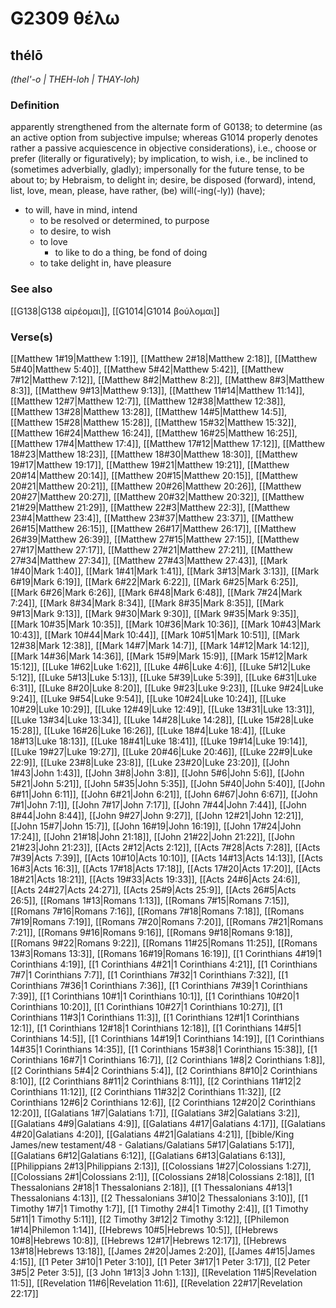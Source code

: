 # G2309 θέλω

## thélō

_(thel'-o | THEH-loh | THAY-loh)_

### Definition

apparently strengthened from the alternate form of G0138; to determine (as an active option from subjective impulse; whereas G1014 properly denotes rather a passive acquiescence in objective considerations), i.e., choose or prefer (literally or figuratively); by implication, to wish, i.e., be inclined to (sometimes adverbially, gladly); impersonally for the future tense, to be about to; by Hebraism, to delight in; desire, be disposed (forward), intend, list, love, mean, please, have rather, (be) will(-ing(-ly)) (have); 

- to will, have in mind, intend
  - to be resolved or determined, to purpose
  - to desire, to wish
  - to love
    - to like to do a thing, be fond of doing
  - to take delight in, have pleasure

### See also

[[G138|G138 αἱρέομαι]], [[G1014|G1014 βούλομαι]]

### Verse(s)

[[Matthew 1#19|Matthew 1:19]], [[Matthew 2#18|Matthew 2:18]], [[Matthew 5#40|Matthew 5:40]], [[Matthew 5#42|Matthew 5:42]], [[Matthew 7#12|Matthew 7:12]], [[Matthew 8#2|Matthew 8:2]], [[Matthew 8#3|Matthew 8:3]], [[Matthew 9#13|Matthew 9:13]], [[Matthew 11#14|Matthew 11:14]], [[Matthew 12#7|Matthew 12:7]], [[Matthew 12#38|Matthew 12:38]], [[Matthew 13#28|Matthew 13:28]], [[Matthew 14#5|Matthew 14:5]], [[Matthew 15#28|Matthew 15:28]], [[Matthew 15#32|Matthew 15:32]], [[Matthew 16#24|Matthew 16:24]], [[Matthew 16#25|Matthew 16:25]], [[Matthew 17#4|Matthew 17:4]], [[Matthew 17#12|Matthew 17:12]], [[Matthew 18#23|Matthew 18:23]], [[Matthew 18#30|Matthew 18:30]], [[Matthew 19#17|Matthew 19:17]], [[Matthew 19#21|Matthew 19:21]], [[Matthew 20#14|Matthew 20:14]], [[Matthew 20#15|Matthew 20:15]], [[Matthew 20#21|Matthew 20:21]], [[Matthew 20#26|Matthew 20:26]], [[Matthew 20#27|Matthew 20:27]], [[Matthew 20#32|Matthew 20:32]], [[Matthew 21#29|Matthew 21:29]], [[Matthew 22#3|Matthew 22:3]], [[Matthew 23#4|Matthew 23:4]], [[Matthew 23#37|Matthew 23:37]], [[Matthew 26#15|Matthew 26:15]], [[Matthew 26#17|Matthew 26:17]], [[Matthew 26#39|Matthew 26:39]], [[Matthew 27#15|Matthew 27:15]], [[Matthew 27#17|Matthew 27:17]], [[Matthew 27#21|Matthew 27:21]], [[Matthew 27#34|Matthew 27:34]], [[Matthew 27#43|Matthew 27:43]], [[Mark 1#40|Mark 1:40]], [[Mark 1#41|Mark 1:41]], [[Mark 3#13|Mark 3:13]], [[Mark 6#19|Mark 6:19]], [[Mark 6#22|Mark 6:22]], [[Mark 6#25|Mark 6:25]], [[Mark 6#26|Mark 6:26]], [[Mark 6#48|Mark 6:48]], [[Mark 7#24|Mark 7:24]], [[Mark 8#34|Mark 8:34]], [[Mark 8#35|Mark 8:35]], [[Mark 9#13|Mark 9:13]], [[Mark 9#30|Mark 9:30]], [[Mark 9#35|Mark 9:35]], [[Mark 10#35|Mark 10:35]], [[Mark 10#36|Mark 10:36]], [[Mark 10#43|Mark 10:43]], [[Mark 10#44|Mark 10:44]], [[Mark 10#51|Mark 10:51]], [[Mark 12#38|Mark 12:38]], [[Mark 14#7|Mark 14:7]], [[Mark 14#12|Mark 14:12]], [[Mark 14#36|Mark 14:36]], [[Mark 15#9|Mark 15:9]], [[Mark 15#12|Mark 15:12]], [[Luke 1#62|Luke 1:62]], [[Luke 4#6|Luke 4:6]], [[Luke 5#12|Luke 5:12]], [[Luke 5#13|Luke 5:13]], [[Luke 5#39|Luke 5:39]], [[Luke 6#31|Luke 6:31]], [[Luke 8#20|Luke 8:20]], [[Luke 9#23|Luke 9:23]], [[Luke 9#24|Luke 9:24]], [[Luke 9#54|Luke 9:54]], [[Luke 10#24|Luke 10:24]], [[Luke 10#29|Luke 10:29]], [[Luke 12#49|Luke 12:49]], [[Luke 13#31|Luke 13:31]], [[Luke 13#34|Luke 13:34]], [[Luke 14#28|Luke 14:28]], [[Luke 15#28|Luke 15:28]], [[Luke 16#26|Luke 16:26]], [[Luke 18#4|Luke 18:4]], [[Luke 18#13|Luke 18:13]], [[Luke 18#41|Luke 18:41]], [[Luke 19#14|Luke 19:14]], [[Luke 19#27|Luke 19:27]], [[Luke 20#46|Luke 20:46]], [[Luke 22#9|Luke 22:9]], [[Luke 23#8|Luke 23:8]], [[Luke 23#20|Luke 23:20]], [[John 1#43|John 1:43]], [[John 3#8|John 3:8]], [[John 5#6|John 5:6]], [[John 5#21|John 5:21]], [[John 5#35|John 5:35]], [[John 5#40|John 5:40]], [[John 6#11|John 6:11]], [[John 6#21|John 6:21]], [[John 6#67|John 6:67]], [[John 7#1|John 7:1]], [[John 7#17|John 7:17]], [[John 7#44|John 7:44]], [[John 8#44|John 8:44]], [[John 9#27|John 9:27]], [[John 12#21|John 12:21]], [[John 15#7|John 15:7]], [[John 16#19|John 16:19]], [[John 17#24|John 17:24]], [[John 21#18|John 21:18]], [[John 21#22|John 21:22]], [[John 21#23|John 21:23]], [[Acts 2#12|Acts 2:12]], [[Acts 7#28|Acts 7:28]], [[Acts 7#39|Acts 7:39]], [[Acts 10#10|Acts 10:10]], [[Acts 14#13|Acts 14:13]], [[Acts 16#3|Acts 16:3]], [[Acts 17#18|Acts 17:18]], [[Acts 17#20|Acts 17:20]], [[Acts 18#21|Acts 18:21]], [[Acts 19#33|Acts 19:33]], [[Acts 24#6|Acts 24:6]], [[Acts 24#27|Acts 24:27]], [[Acts 25#9|Acts 25:9]], [[Acts 26#5|Acts 26:5]], [[Romans 1#13|Romans 1:13]], [[Romans 7#15|Romans 7:15]], [[Romans 7#16|Romans 7:16]], [[Romans 7#18|Romans 7:18]], [[Romans 7#19|Romans 7:19]], [[Romans 7#20|Romans 7:20]], [[Romans 7#21|Romans 7:21]], [[Romans 9#16|Romans 9:16]], [[Romans 9#18|Romans 9:18]], [[Romans 9#22|Romans 9:22]], [[Romans 11#25|Romans 11:25]], [[Romans 13#3|Romans 13:3]], [[Romans 16#19|Romans 16:19]], [[1 Corinthians 4#19|1 Corinthians 4:19]], [[1 Corinthians 4#21|1 Corinthians 4:21]], [[1 Corinthians 7#7|1 Corinthians 7:7]], [[1 Corinthians 7#32|1 Corinthians 7:32]], [[1 Corinthians 7#36|1 Corinthians 7:36]], [[1 Corinthians 7#39|1 Corinthians 7:39]], [[1 Corinthians 10#1|1 Corinthians 10:1]], [[1 Corinthians 10#20|1 Corinthians 10:20]], [[1 Corinthians 10#27|1 Corinthians 10:27]], [[1 Corinthians 11#3|1 Corinthians 11:3]], [[1 Corinthians 12#1|1 Corinthians 12:1]], [[1 Corinthians 12#18|1 Corinthians 12:18]], [[1 Corinthians 14#5|1 Corinthians 14:5]], [[1 Corinthians 14#19|1 Corinthians 14:19]], [[1 Corinthians 14#35|1 Corinthians 14:35]], [[1 Corinthians 15#38|1 Corinthians 15:38]], [[1 Corinthians 16#7|1 Corinthians 16:7]], [[2 Corinthians 1#8|2 Corinthians 1:8]], [[2 Corinthians 5#4|2 Corinthians 5:4]], [[2 Corinthians 8#10|2 Corinthians 8:10]], [[2 Corinthians 8#11|2 Corinthians 8:11]], [[2 Corinthians 11#12|2 Corinthians 11:12]], [[2 Corinthians 11#32|2 Corinthians 11:32]], [[2 Corinthians 12#6|2 Corinthians 12:6]], [[2 Corinthians 12#20|2 Corinthians 12:20]], [[Galatians 1#7|Galatians 1:7]], [[Galatians 3#2|Galatians 3:2]], [[Galatians 4#9|Galatians 4:9]], [[Galatians 4#17|Galatians 4:17]], [[Galatians 4#20|Galatians 4:20]], [[Galatians 4#21|Galatians 4:21]], [[bible/King James/new testament/48 - Galatians/Galatians 5#17|Galatians 5:17]], [[Galatians 6#12|Galatians 6:12]], [[Galatians 6#13|Galatians 6:13]], [[Philippians 2#13|Philippians 2:13]], [[Colossians 1#27|Colossians 1:27]], [[Colossians 2#1|Colossians 2:1]], [[Colossians 2#18|Colossians 2:18]], [[1 Thessalonians 2#18|1 Thessalonians 2:18]], [[1 Thessalonians 4#13|1 Thessalonians 4:13]], [[2 Thessalonians 3#10|2 Thessalonians 3:10]], [[1 Timothy 1#7|1 Timothy 1:7]], [[1 Timothy 2#4|1 Timothy 2:4]], [[1 Timothy 5#11|1 Timothy 5:11]], [[2 Timothy 3#12|2 Timothy 3:12]], [[Philemon 1#14|Philemon 1:14]], [[Hebrews 10#5|Hebrews 10:5]], [[Hebrews 10#8|Hebrews 10:8]], [[Hebrews 12#17|Hebrews 12:17]], [[Hebrews 13#18|Hebrews 13:18]], [[James 2#20|James 2:20]], [[James 4#15|James 4:15]], [[1 Peter 3#10|1 Peter 3:10]], [[1 Peter 3#17|1 Peter 3:17]], [[2 Peter 3#5|2 Peter 3:5]], [[3 John 1#13|3 John 1:13]], [[Revelation 11#5|Revelation 11:5]], [[Revelation 11#6|Revelation 11:6]], [[Revelation 22#17|Revelation 22:17]]